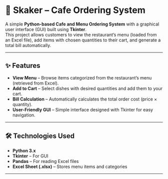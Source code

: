 # 🍴 Skaker – Cafe Ordering System  

A simple **Python-based Cafe and Menu Ordering System** with a graphical user interface (GUI) built using **Tkinter**.  
This project allows customers to view the restaurant’s menu (loaded from an Excel file), add items with chosen quantities to their cart, and generate a total bill automatically.  

---

## ✨ Features  

- **View Menu** – Browse items categorized from the restaurant’s menu (retrieved from Excel).  
- **Add to Cart** – Select dishes with desired quantities and add them to your cart.  
- **Bill Calculation** – Automatically calculates the total order cost (price × quantity).  
- **User-Friendly GUI** – Simple interface designed with Tkinter for easy navigation.  

---

## 🛠️ Technologies Used  

- **Python 3.x**  
- **Tkinter** – For GUI  
- **Pandas** – For reading Excel files  
- **Excel Sheet (.xlsx)** – Stores menu items and categories  

---
